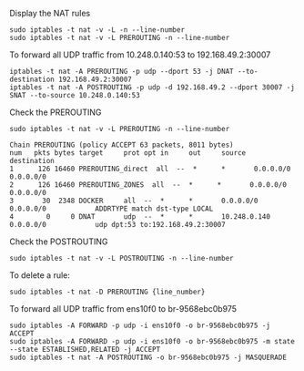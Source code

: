 Display the NAT rules
```shell
sudo iptables -t nat -v -L -n --line-number
sudo iptables -t nat -v -L PREROUTING -n --line-number
```



To forward all UDP traffic from 10.248.0.140:53 to 192.168.49.2:30007
```shell
iptables -t nat -A PREROUTING -p udp --dport 53 -j DNAT --to-destination 192.168.49.2:30007
iptables -t nat -A POSTROUTING -p udp -d 192.168.49.2 --dport 30007 -j SNAT --to-source 10.248.0.140:53
```
Check the PREROUTING
```shell
sudo iptables -t nat -v -L PREROUTING -n --line-number
```
```shell
Chain PREROUTING (policy ACCEPT 63 packets, 8011 bytes)
num   pkts bytes target     prot opt in     out     source               destination
1      126 16460 PREROUTING_direct  all  --  *      *       0.0.0.0/0            0.0.0.0/0
2      126 16460 PREROUTING_ZONES  all  --  *      *       0.0.0.0/0            0.0.0.0/0
3       30  2348 DOCKER     all  --  *      *       0.0.0.0/0            0.0.0.0/0            ADDRTYPE match dst-type LOCAL
4        0     0 DNAT       udp  --  *      *       10.248.0.140         0.0.0.0/0            udp dpt:53 to:192.168.49.2:30007
```
Check the POSTROUTING
```shell
sudo iptables -t nat -v -L POSTROUTING -n --line-number
```


To delete a rule:
```shell
sudo iptables -t nat -D PREROUTING {line_number}
```

To forward all UDP traffic from ens10f0 to br-9568ebc0b975

```shell
sudo iptables -A FORWARD -p udp -i ens10f0 -o br-9568ebc0b975 -j ACCEPT
sudo iptables -A FORWARD -p udp -i ens10f0 -o br-9568ebc0b975 -m state --state ESTABLISHED,RELATED -j ACCEPT
sudo iptables -t nat -A POSTROUTING -o br-9568ebc0b975 -j MASQUERADE
```
